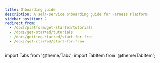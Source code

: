 ```yaml
---
title: Onboarding guide
description: A self-service onboarding guide for Harness Platform
sidebar_position: 2
redirect_from:
  - /docs/platform/get-started/tutorials
  - /docs/get-started/tutorials
  - /docs/getting-started/start-for-free
  - /docs/get-started/start-for-free
---
```


import Tabs from '@theme/Tabs';
import TabItem from '@theme/TabItem';

